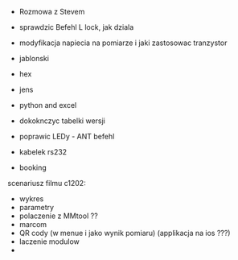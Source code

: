 - Rozmowa z Stevem


- sprawdzic Befehl L lock, jak dziala
- modyfikacja napiecia na pomiarze i jaki zastosowac tranzystor
- jablonski
- hex
- jens
- python and excel
- dokoknczyc tabelki wersji
- poprawic LEDy - ANT befehl


- kabelek rs232
- booking


scenariusz filmu c1202:
- wykres
- parametry
- polaczenie z MMtool ??
- marcom
- QR cody (w menue i jako wynik pomiaru) (applikacja na ios ???)
- laczenie modulow
- 